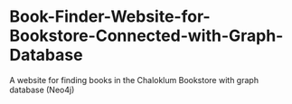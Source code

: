 # Book-Finder-Website-for-Bookstore-Connected-with-Graph-Database
A website for finding books in the Chaloklum Bookstore with graph database (Neo4j)
